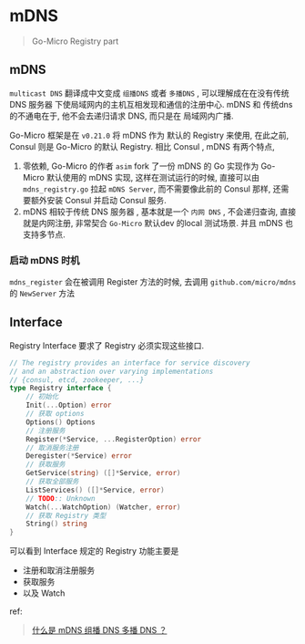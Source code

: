 # mDNS

> Go-Micro Registry  part

## mDNS

`multicast DNS` 翻译成中文变成 `组播DNS` 或者 `多播DNS` , 可以理解成在在没有传统 DNS 服务器 下使局域网内的主机互相发现和通信的注册中心. mDNS 和 传统dns 的不通电在于, 他不会去递归请求 DNS, 而只是在 局域网内广播.

Go-Micro 框架是在 `v0.21.0` 将 mDNS 作为 默认的 Registry 来使用, 在此之前, Consul 则是 Go-Micro 的默认 Registry. 相比 Consul , mDNS 有两个特点, 

1. 零依赖, Go-Micro 的作者 `asim` fork 了一份 mDNS 的 Go 实现作为 Go-Micro 默认使用的 mDNS 实现, 这样在测试运行的时候, 直接可以由  `mdns_registry.go` 拉起 `mDNS Server`, 而不需要像此前的 Consul 那样, 还需要额外安装 Consul 并启动 Consul 服务. 
2. mDNS 相较于传统 DNS 服务器 , 基本就是一个 `内网 DNS` , 不会递归查询, 直接就是内网注册, 非常契合 `Go-Micro` 默认dev 的local 测试场景. 并且 mDNS 也支持多节点.

### 启动 mDNS 时机

`mdns_register` 会在被调用 Register 方法的时候, 去调用 `github.com/micro/mdns` 的 `NewServer` 方法

## Interface

Registry Interface 要求了 Registry 必须实现这些接口.

```go
// The registry provides an interface for service discovery
// and an abstraction over varying implementations
// {consul, etcd, zookeeper, ...}
type Registry interface {
    // 初始化
    Init(...Option) error
    // 获取 options
    Options() Options
    // 注册服务
    Register(*Service, ...RegisterOption) error
    // 取消服务注册
    Deregister(*Service) error
    // 获取服务
    GetService(string) ([]*Service, error)
    // 获取全部服务
    ListServices() ([]*Service, error)
    // TODO:: Unknown
    Watch(...WatchOption) (Watcher, error)
    // 获取 Registry 类型
    String() string
}
```

可以看到 Interface 规定的 Registry 功能主要是 

* 注册和取消注册服务
* 获取服务
* 以及 Watch



ref: 

> [什么是 mDNS 组播 DNS 多播 DNS ？](https://www.logcg.com/archives/972.html)